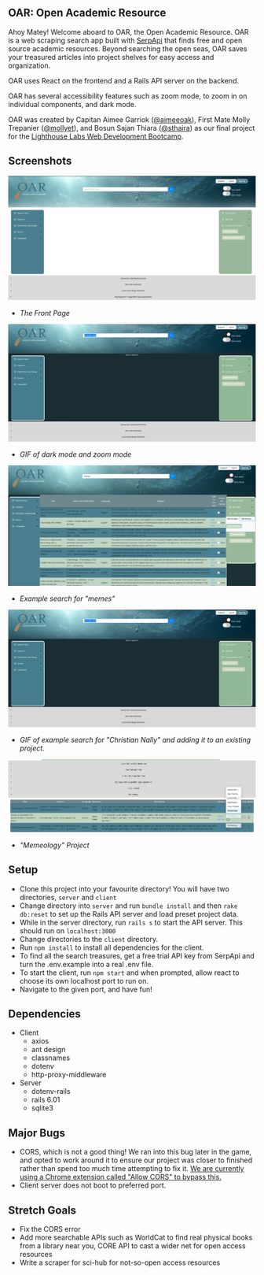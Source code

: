
## OAR: Open Academic Resource 
Ahoy Matey! Welcome aboard to OAR, the Open Academic Resource. OAR is a web scraping search app built with [SerpApi](https://serpapi.com/google-scholar-api) that finds free and open source academic resources. Beyond searching the open seas, OAR saves your treasured articles into project shelves for easy access and organization. 

OAR uses React on the frontend and a Rails API server on the backend. 

OAR has several accessibility features such as zoom mode, to zoom in on individual components, and dark mode. 

OAR was created by Capitan Aimee Garriok ([@aimeeoak](https://github.com/aimeeoak)), First Mate Molly Trepanier ([@mollyet](https://github.com/mollyet/)), and Bosun Sajan Thiara ([@sthaira](https://github.com/SThiara)) as our final project for the [Lighthouse Labs Web Development Bootcamp](https://www.lighthouselabs.ca/). 
## Screenshots

![The Front Page](https://github.com/SThiara/fresh-OAR/blob/8531f6ad78e729fd0086f5022caf6d921b3734aa/docs/oar-front-page.png)
- *The Front Page*

![GIF of dark mode and zoom mode](https://github.com/SThiara/fresh-OAR/blob/8531f6ad78e729fd0086f5022caf6d921b3734aa/docs/oar-search-gif.gif)
 - *GIF of dark mode and zoom mode*

![Example search for "memes"](https://github.com/SThiara/fresh-OAR/blob/8531f6ad78e729fd0086f5022caf6d921b3734aa/docs/oar-meme-search.png)
- *Example search for "memes"*

![GIF of example search for "Christian Nally" and adding it to an existing project.](https://github.com/SThiara/fresh-OAR/blob/8531f6ad78e729fd0086f5022caf6d921b3734aa/docs/oar-search-gif.gif)
- *GIF of example search for "Christian Nally" and adding it to an existing project.*

!["Memeology" Project](https://github.com/SThiara/fresh-OAR/blob/8531f6ad78e729fd0086f5022caf6d921b3734aa/docs/oar-memeology-project.png)
- *"Memeology" Project*


## Setup

- Clone this project into your favourite directory! You will have two directories, `server` and `client`
- Change directory into `server` and run `bundle install` and then `rake db:reset` to set up the Rails API server and load preset project data. 
- While in the server directory, run `rails s` to start the API server. This should run on `localhost:3000`
- Change directories to the `client` directory. 
- Run `npm install` to install all dependencies for the client. 
- To find all the search treasures, get a free trial API key from SerpApi and turn the .env.example into a real .env file. 
- To start the client, run `npm start` and when prompted, allow react to choose its own localhost port to run on. 
- Navigate to the given port, and have fun! 

## Dependencies 
- Client 
  - axios
  - ant design 
  - classnames
  - dotenv
  - http-proxy-middleware
- Server
  - dotenv-rails
  - rails 6.01
  - sqlite3
## Major Bugs
- CORS, which is not a good thing! We ran into this bug later in the game, and opted to work around it to ensure our project was closer to finished rather than spend too much time attempting to fix it. [We are currently using a Chrome extension called "Allow CORS" to bypass this.](https://chrome.google.com/webstore/detail/allow-cors-access-control/lhobafahddgcelffkeicbaginigeejlf) 
- Client server does not boot to preferred port. 
## Stretch Goals
- Fix the CORS error
- Add more searchable APIs such as WorldCat to find real physical books from a library near you, CORE API to cast a wider net for open access resources
- Write a scraper for sci-hub for not-so-open access resources 
